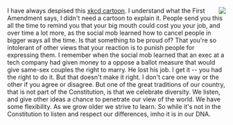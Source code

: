 <img src="http://scripting.com/images/2019/11/06/cartoonSmall.png" border="0" align="right">I have always despised this <a href="http://scripting.com/images/2019/11/06/cartoon.png">xkcd cartoon</a>. I understand what the First Amendment says, I didn't need a cartoon to explain it. People send you this all the time to remind you that your big mouth could cost you your job, and over time a lot more, as the social mob learned how to cancel people in bigger ways all the time. Is that something to be proud of? That you're so intolerant of other views that your reaction is to punish people for expressing them. I remember when the social mob learned that an exec at a tech company had given money to a oppose a ballot measure that would give same-sex couples the right to marry. He lost his job. I get it -- you had the right to do it. But that doesn't make it right. I don't care one way or the other if you agree or disagree. But one of the great traditions of our country, that is not part of the Constitution, is that we celebrate diversity. We listen, and give other ideas a chance to penetrate our view of the world. We have some flexibility. As we grow older we strive to learn. So while it's not in the Constitution to listen and respect our differences, imho it is in our DNA. 
